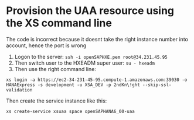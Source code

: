 # Provision the UAA resource using the XS command line

The code is incorrect because it doesnt take the right instance number into account, hence the port is wrong

1. Logon to the server: `ssh -i openSAPHXE.pem root@34.231.45.95`
2. Then switch user to the HXEADM super user: `su - hxeadm`
3. Then use the  right command line:

`
xs login -a https://ec2-34-231-45-95.compute-1.amazonaws.com:39030 -o HANAExpress -s development -u XSA_DEV -p 2ndKn\!ght --skip-ssl-validation
`

Then create the service instance like this:

`xs create-service xsuaa space openSAPHANA6_00-uaa
`
